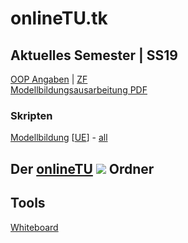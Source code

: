 # onlineTU.tk
## Aktuelles Semester | SS19

[OOP Angaben](http://oop.onlinetu.tk) | [ZF](https://drive.google.com/file/d/1IWx234SMaoiccMSphUukXPHPh6EU6tdQ/preview)<br />
[Modellbildungsausarbeitung PDF](http://mb.onlinetu.tk/latex/Modellbildung.pdf)

### Skripten

[Modellbildung](https://www.acin.tuwien.ac.at/file/teaching/bachelor/modellbildung/VU_Modellbildung_2019.pdf) [[UE](https://www.acin.tuwien.ac.at/file/teaching/bachelor/modellbildung/UE_Modellbildung_Solutions_2019.pdf)] -  [all](https://onlinetu.tk/scripts/modellbildung.html) 

## Der [onlineTU](https://drive.google.com/drive/folders/0B4WtRWLhHJBBN0JPQjNULU1rT00) ![](https://www.filecluster.com/media/icons/162812.gif)  Ordner

## Tools

[Whiteboard](tools/whiteboard.html)
